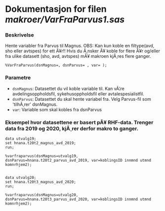 
# Dokumentasjon for filen *makroer/VarFraParvus1.sas*

### Beskrivelse

Hente variabler fra Parvus til Magnus.
OBS: Kan kun koble en filtype(avd, sho eller avtspes) for ett Ã¥r!! 
Hvis du Ã¸nsker Ã¥ koble for flere Ã¥r og/eller fra ulike datasett (sho, avd, avtspes) mÃ¥ makroen kjÃ¸res flere ganger.

```
%VarFraParvus(dsnMagnus=, dsnParvus= , var= );
```

### Parametre

- `dsnMagnus`: Datasettet du vil koble variable til. Kan vÃ¦re avdelingsoppholdsfil, sykehusoppholdsfil eller avtalespesialistfil.
- `dsnParvus`: Datasettet du skal hente variabel fra. Velg Parvus-fil som 'tilhÃ¸rer' dsnMagnus.
- `var`: Variable som skal kobles fra dsnParvus


### Eksempel hvor datasettene er basert pÃ¥ RHF-data. Trenger data fra 2019 og 2020, kjÃ¸rer derfor makro to ganger. 

```
data utvalg19;
set hnana.t20t2_magnus_avd_2019;
run;

%varfraparvus(dsnMagnus=utvalg19, dsnParvus=hnana.t20t2_parvus_avd_2019, var=koblingsID innmnd utmnd komnrhjem2);


data utvalg20;
set hnana.t20t3_magnus_avd_2020;
run;

%varfraparvus(dsnMagnus=utvalg20, dsnParvus=hnana.t20t3_parvus_avd_2020, var=koblingsID innmnd utmnd komnrhjem2);

```

